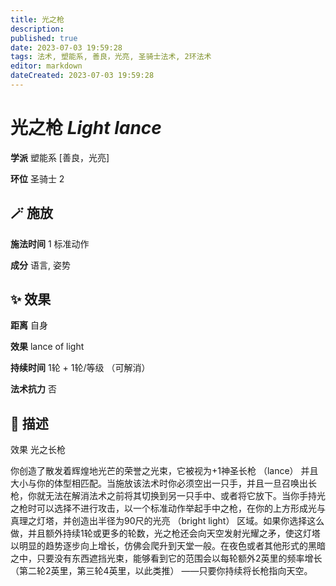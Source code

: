 ```yaml
---
title: 光之枪
description: 
published: true
date: 2023-07-03 19:59:28
tags: 法术, 塑能系, 善良，光亮, 圣骑士法术, 2环法术
editor: markdown
dateCreated: 2023-07-03 19:59:28
---
```


# **光之枪** *Light lance*

**学派** 塑能系 \[善良，光亮\] 

**环位** 圣骑士 2

## 🪄 施放

**施法时间** 1 标准动作

**成分** 语言, 姿势

## ✨ 效果  

**距离** 自身 

**效果** lance of light 

**持续时间** 1轮 + 1轮/等级 （可解消） 

**法术抗力** 否

## 📖 描述

效果              光之长枪

你创造了散发着辉煌地光芒的荣誉之光束，它被视为+1神圣长枪 （lance） 并且大小与你的体型相匹配。当施放该法术时你必须空出一只手，并且一旦召唤出长枪，你就无法在解消法术之前将其切换到另一只手中、或者将它放下。当你手持光之枪时可以选择不进行攻击，以一个标准动作举起手中之枪，在你的上方形成光与真理之灯塔，并创造出半径为90尺的光亮 （bright light） 区域。如果你选择这么做，并且额外持续1轮或更多的轮数，光之枪还会向天空发射光耀之矛，使这灯塔以明显的趋势逐步向上增长，仿佛会爬升到天堂一般。在夜色或者其他形式的黑暗之中，只要没有东西遮挡光束，能够看到它的范围会以每轮额外2英里的频率增长 （第二轮2英里，第三轮4英里，以此类推） ——只要你持续将长枪指向天空。
    